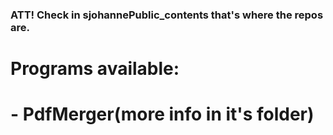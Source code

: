 ### ATT!    Check in sjohannePublic_contents that's where the repos are.
# Programs available:
#         - PdfMerger(more info in it's folder)
